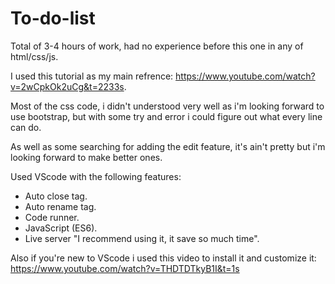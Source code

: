 # To-do-list

Total of 3-4 hours of work, had no experience before this one in any of html/css/js.

I used this tutorial as my main refrence: https://www.youtube.com/watch?v=2wCpkOk2uCg&t=2233s.

Most of the css code, i didn't understood very well as i'm looking forward to use bootstrap, but with some try and error i could figure out what every line can do.

As well as some searching for adding the edit feature, it's ain't pretty but i'm looking forward to make better ones.

Used VScode with the following features:
  - Auto close tag.
  - Auto rename tag.
  - Code runner.
  - JavaScript (ES6).
  - Live server "I recommend using it, it save so much time".

Also if you're new to VScode i used this video to install it and customize it: https://www.youtube.com/watch?v=THDTDTkyB1I&t=1s
